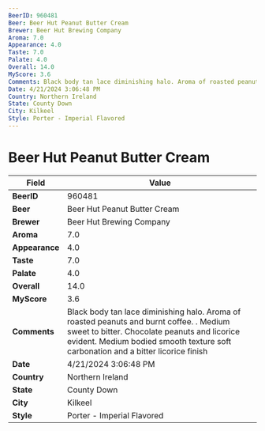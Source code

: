 ```yaml
---
BeerID: 960481
Beer: Beer Hut Peanut Butter Cream
Brewer: Beer Hut Brewing Company
Aroma: 7.0
Appearance: 4.0
Taste: 7.0
Palate: 4.0
Overall: 14.0
MyScore: 3.6
Comments: Black body tan lace diminishing halo. Aroma of roasted peanuts and burnt coffee. . Medium sweet to bitter. Chocolate peanuts and licorice evident. Medium bodied smooth texture soft carbonation and a bitter licorice finish
Date: 4/21/2024 3:06:48 PM
Country: Northern Ireland
State: County Down
City: Kilkeel
Style: Porter - Imperial Flavored
---
```


# Beer Hut Peanut Butter Cream

| Field         | Value |
|---------------|-------|
| **BeerID** | 960481 |
| **Beer** | Beer Hut Peanut Butter Cream |
| **Brewer** | Beer Hut Brewing Company |
| **Aroma** | 7.0 |
| **Appearance** | 4.0 |
| **Taste** | 7.0 |
| **Palate** | 4.0 |
| **Overall** | 14.0 |
| **MyScore** | 3.6 |
| **Comments** | Black body tan lace diminishing halo. Aroma of roasted peanuts and burnt coffee. . Medium sweet to bitter. Chocolate peanuts and licorice evident. Medium bodied smooth texture soft carbonation and a bitter licorice finish  |
| **Date** | 4/21/2024 3:06:48 PM |
| **Country** | Northern Ireland |
| **State** | County Down |
| **City** | Kilkeel |
| **Style** | Porter - Imperial Flavored |
